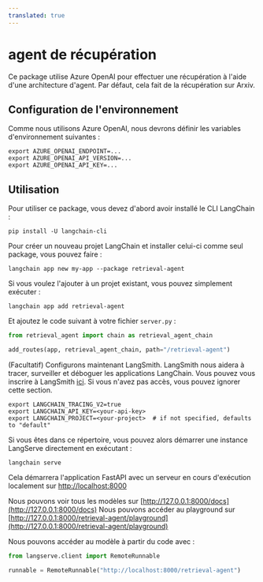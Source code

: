 ```yaml
---
translated: true
---
```


# agent de récupération

Ce package utilise Azure OpenAI pour effectuer une récupération à l'aide d'une architecture d'agent.
Par défaut, cela fait de la récupération sur Arxiv.

## Configuration de l'environnement

Comme nous utilisons Azure OpenAI, nous devrons définir les variables d'environnement suivantes :

```shell
export AZURE_OPENAI_ENDPOINT=...
export AZURE_OPENAI_API_VERSION=...
export AZURE_OPENAI_API_KEY=...
```

## Utilisation

Pour utiliser ce package, vous devez d'abord avoir installé le CLI LangChain :

```shell
pip install -U langchain-cli
```

Pour créer un nouveau projet LangChain et installer celui-ci comme seul package, vous pouvez faire :

```shell
langchain app new my-app --package retrieval-agent
```

Si vous voulez l'ajouter à un projet existant, vous pouvez simplement exécuter :

```shell
langchain app add retrieval-agent
```

Et ajoutez le code suivant à votre fichier `server.py` :

```python
from retrieval_agent import chain as retrieval_agent_chain

add_routes(app, retrieval_agent_chain, path="/retrieval-agent")
```

(Facultatif) Configurons maintenant LangSmith.
LangSmith nous aidera à tracer, surveiller et déboguer les applications LangChain.
Vous pouvez vous inscrire à LangSmith [ici](https://smith.langchain.com/).
Si vous n'avez pas accès, vous pouvez ignorer cette section.

```shell
export LANGCHAIN_TRACING_V2=true
export LANGCHAIN_API_KEY=<your-api-key>
export LANGCHAIN_PROJECT=<your-project>  # if not specified, defaults to "default"
```

Si vous êtes dans ce répertoire, vous pouvez alors démarrer une instance LangServe directement en exécutant :

```shell
langchain serve
```

Cela démarrera l'application FastAPI avec un serveur en cours d'exécution localement sur
[http://localhost:8000](http://localhost:8000)

Nous pouvons voir tous les modèles sur [http://127.0.0.1:8000/docs](http://127.0.0.1:8000/docs)
Nous pouvons accéder au playground sur [http://127.0.0.1:8000/retrieval-agent/playground](http://127.0.0.1:8000/retrieval-agent/playground)

Nous pouvons accéder au modèle à partir du code avec :

```python
from langserve.client import RemoteRunnable

runnable = RemoteRunnable("http://localhost:8000/retrieval-agent")
```
